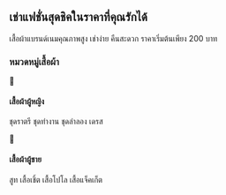 <section class="bg-gradient-to-r from-purple-600 to-indigo-700 text-white py-20">
    <div class="container mx-auto text-center">
        <h2 class="text-4xl font-bold mb-6">เช่าแฟชั่นสุดชิคในราคาที่คุณรักได้</h2>
        <p class="text-lg mb-8">เสื้อผ้าแบรนด์เนมคุณภาพสูง เช่าง่าย คืนสะดวก ราคาเริ่มต้นเพียง 200 บาท</p>
        <!-- ลบปุ่มออกแล้ว -->
    </div>
</section>


<section class="py-16 bg-white">
    <div class="container mx-auto text-center">
        <h3 class="text-3xl font-bold mb-12 text-gray-800">หมวดหมู่เสื้อผ้า</h3>
        <div class="grid grid-cols-1 md:grid-cols-2 lg:grid-cols-4 gap-8">
            <div class="text-center">
                <div class="w-32 h-32 mx-auto mb-4 bg-gradient-to-br from-pink-400 to-purple-600 rounded-full flex items-center justify-center">
                    <span class="text-6xl">👗</span>
                </div>
                <h4 class="text-xl font-semibold mb-2">เสื้อผ้าผู้หญิง</h4>
                <p class="text-gray-600">ชุดราตรี ชุดทำงาน ชุดลำลอง เดรส</p>
            </div>
            <div class="text-center">
                <div class="w-32 h-32 mx-auto mb-4 bg-gradient-to-br from-blue-400 to-indigo-600 rounded-full flex items-center justify-center">
                    <span class="text-6xl">👔</span>
                </div>
                <h4 class="text-xl font-semibold mb-2">เสื้อผ้าผู้ชาย</h4>
                <p class="text-gray-600">สูท เสื้อเชิ้ต เสื้อโปโล เสื้อแจ็คเก็ต</p>
            </div>
        </div>
    </div>
</section>
